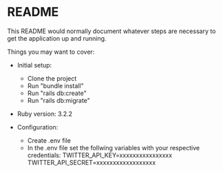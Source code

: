# README

This README would normally document whatever steps are necessary to get the
application up and running.

Things you may want to cover:

* Initial setup:
	- Clone the project
	- Run "bundle install"
	- Run "rails db:create" 
	- Run "rails db:migrate" 

* Ruby version: 3.2.2

* Configuration:
	- Create .env file
	- In the .env file set the follwing variables with your respective credentials:
		TWITTER_API_KEY=xxxxxxxxxxxxxxxx
		TWITTER_API_SECRET=xxxxxxxxxxxxxxxxxx

